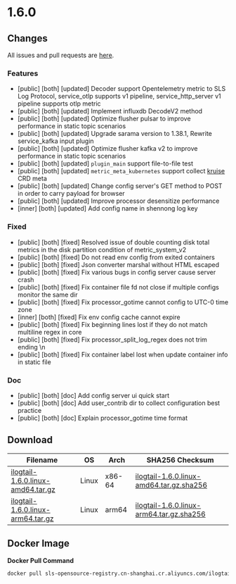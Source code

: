# 1.6.0
## Changes
All issues and pull requests are [here](https://github.com/alibaba/ilogtail/milestone/19).
### Features
- [public] [both] [updated] Decoder support Opentelemetry metric to SLS Log Protocol, service_otlp supports v1 pipeline, service_http_server v1 pipeline supports otlp metric
- [public] [both] [updated] Implement influxdb DecodeV2 method
- [public] [both] [updated] Optimize flusher pulsar to improve performance in static topic scenarios
- [public] [both] [updated] Upgrade sarama version to 1.38.1, Rewrite service_kafka input plugin
- [public] [both] [updated] Optimize flusher kafka v2 to improve performance in static topic scenarios
- [public] [both] [updated] `plugin_main` support file-to-file test
- [public] [both] [updated] `metric_meta_kubernetes` support collect [kruise](github.com/openkruise/kruise) CRD meta
- [public] [both] [updated] Change config server's GET method to POST in order to carry payload for browser
- [public] [both] [updated] Improve processor desensitize performance
- [inner] [both] [updated] Add config name in shennong log key
### Fixed
- [public] [both] [fixed] Resolved issue of double counting disk total metrics in the disk partition condition of metric_system_v2
- [public] [both] [fixed] Do not read env config from exited containers
- [public] [both] [fixed] Json converter marshal without HTML escaped
- [public] [both] [fixed] Fix various bugs in config server cause server crash
- [public] [both] [fixed] Fix container file fd not close if multiple configs monitor the same dir
- [public] [both] [fixed] Fix processor_gotime cannot config to UTC-0 time zone
- [inner] [both] [fixed] Fix env config cache cannot expire
- [public] [both] [fixed] Fix beginning lines lost if they do not match multiline regex in core
- [public] [both] [fixed] Fix processor_split_log_regex does not trim ending \\n
- [public] [both] [fixed] Fix container label lost when update container info in static file
### Doc
- [public] [both] [doc] Add config server ui quick start
- [public] [both] [doc] Add user_contrib dir to collect configuration best practice
- [public] [both] [doc] Explain processor_gotime time format
## Download
| **Filename** | **OS** | **Arch** | **SHA256 Checksum** |
|  ----  | ----  | ----  | ----  |
|[ilogtail-1.6.0.linux-amd64.tar.gz](https://ilogtail-community-edition.oss-cn-shanghai.aliyuncs.com/1.6.0/ilogtail-1.6.0.linux-amd64.tar.gz)|Linux|x86-64|[ilogtail-1.6.0.linux-amd64.tar.gz.sha256](https://ilogtail-community-edition.oss-cn-shanghai.aliyuncs.com/1.6.0/ilogtail-1.6.0.linux-amd64.tar.gz.sha256)|
|[ilogtail-1.6.0.linux-arm64.tar.gz](https://ilogtail-community-edition.oss-cn-shanghai.aliyuncs.com/1.6.0/ilogtail-1.6.0.linux-arm64.tar.gz)|Linux|arm64|[ilogtail-1.6.0.linux-arm64.tar.gz.sha256](https://ilogtail-community-edition.oss-cn-shanghai.aliyuncs.com/1.6.0/ilogtail-1.6.0.linux-arm64.tar.gz.sha256)|
## Docker Image
**Docker Pull Command**
``` bash
docker pull sls-opensource-registry.cn-shanghai.cr.aliyuncs.com/ilogtail-community-edition/ilogtail:1.6.0
```
